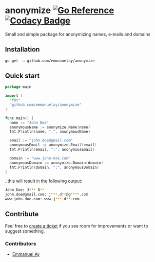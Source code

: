 # anonymize [![Go Reference](https://pkg.go.dev/badge/github.com/emmanuelay/anonymize.svg)](https://pkg.go.dev/github.com/emmanuelay/anonymize) [![Codacy Badge](https://app.codacy.com/project/badge/Grade/9d3422b218ee49e49ffe359b88ea2a5f)](https://www.codacy.com/gh/emmanuelay/anonymize/dashboard?utm_source=github.com&amp;utm_medium=referral&amp;utm_content=emmanuelay/anonymize&amp;utm_campaign=Badge_Grade)

Small and simple package for anonymizing names, e-mails and domains

## Installation

```sh
go get -u github.com/emmanuelay/anonymize
```

## Quick start

```go
package main

import (
  "fmt"
  "github.com/emmanuelay/anonymize"
)

func main() {
  name := "John Doe"
  anonymousName := anonymize.Name(name)
  fmt.Println(name, ":", anonymousName)

  email := "john.doe@gmail.com"
  anonymousEmail := anonymize.Email(email)
  fmt.Println(email, ":", anonymousEmail)

  domain := "www.john-doe.com"
  anonymousDomain := anonymize.Domain(domain)
  fmt.Println(domain, ":", anonymousDomain)
}
```

..this will result in the following output:

```sh
John Doe: J*** D**
john.doe@gmail.com: j***.d**@g****.com
www.john-doe.com: www.j***-d**.com
```

## Contribute

Feel free to [create a ticket](https://github.com/emmanuelay/anonymize/issues/new) if you see room for improvements or want to suggest something. 

### Contributors

*   [Emmanuel Ay](https://github.com/emmanuelay)